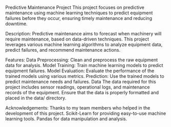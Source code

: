 Predictive Maintenance Project
This project focuses on predictive maintenance using machine learning techniques to predict equipment failures before they occur, ensuring timely maintenance and reducing downtime.

Description:
Predictive maintenance aims to forecast when machinery will require maintenance, based on data-driven techniques. This project leverages various machine learning algorithms to analyze equipment data, predict failures, and recommend maintenance actions.

Features:
Data Preprocessing: Clean and preprocess the raw equipment data for analysis.
Model Training: Train machine learning models to predict equipment failures.
Model Evaluation: Evaluate the performance of the trained models using various metrics.
Prediction: Use the trained models to predict maintenance needs and failures.
Data
The data required for this project includes sensor readings, operational logs, and maintenance records of the equipment. Ensure that the data is properly formatted and placed in the data/ directory.



Acknowledgements:
Thanks to my team members who helped in the development of this project.
Scikit-Learn for providing easy-to-use machine learning tools.
Pandas for data manipulation and analysis.
